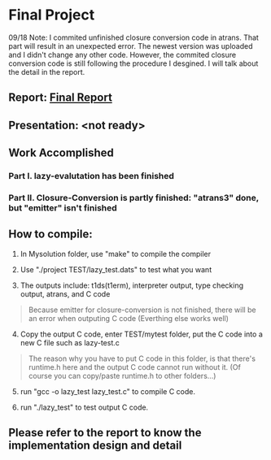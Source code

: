 # Final Project

09/18 Note: I commited unfinished closure conversion code in atrans. That part will result in an unexpected error. The newest version was uploaded and I didn't change any other code. However, the commited closure conversion code is still following the procedure I desgined. I will talk about the detail in the report.

## Report: [Final Report](./Compiler_Final_Project_Report.pdf)

## Presentation: \<not ready\>

## Work Accomplished

### Part I. lazy-evalutation has been finished

### Part II. Closure-Conversion is partly finished: "atrans3" done, but "emitter" isn't finished

## How to compile:

1. In Mysolution folder, use "make" to compile the compiler

2. Use "./project TEST/lazy_test.dats" to test what you want

3. The outputs include: t1ds(t1erm), interpreter output, type checking output, atrans, and C code

> Because emitter for closure-conversion is not finished, there will be an error when outputing C code (Everthing else works well)

4. Copy the output C code, enter TEST/mytest folder, put the C code into a new C file such as lazy-test.c

> The reason why you have to put C code in this folder, is that there's runtime.h here and the output C code cannot run without it. (Of course you can copy/paste runtime.h to other folders...)

5. run "gcc -o lazy_test lazy_test.c" to compile C code.

6. run "./lazy_test" to test output C code.

## Please refer to the report to know the implementation design and detail
